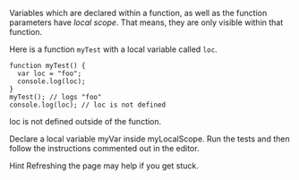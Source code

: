 Variables which are declared within a function, as well as the function parameters have *local scope*. That means, they are only visible within that function.

Here is a function `myTest` with a local variable called `loc`.
```
function myTest() {
  var loc = "foo";
  console.log(loc);
}
myTest(); // logs "foo"
console.log(loc); // loc is not defined
```


loc is not defined outside of the function.


Declare a local variable myVar inside myLocalScope. Run the tests and then follow the instructions commented out in the editor.

Hint
Refreshing the page may help if you get stuck.

